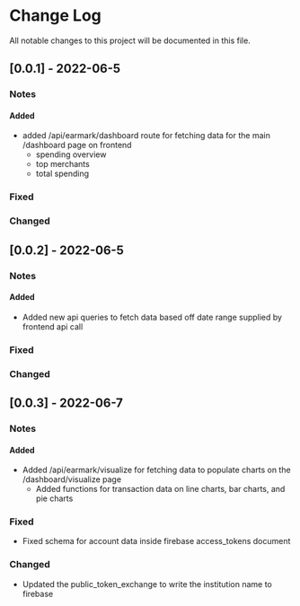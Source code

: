 # Change Log

All notable changes to this project will be documented in this file.


## [0.0.1] - 2022-06-5

### Notes

#### Added
- added /api/earmark/dashboard route for fetching data for the main /dashboard page on frontend
    - spending overview
    - top merchants
    - total spending

### Fixed

### Changed


## [0.0.2] - 2022-06-5

### Notes

#### Added
- Added new api queries to fetch data based off date range supplied by frontend api call

### Fixed

### Changed


## [0.0.3] - 2022-06-7

### Notes

#### Added
- Added /api/earmark/visualize for fetching data to populate charts on the /dashboard/visualize page
    - Added functions for transaction data on line charts, bar charts, and pie charts

### Fixed
- Fixed schema for account data inside firebase access_tokens document

### Changed
- Updated the public_token_exchange to write the institution name to firebase